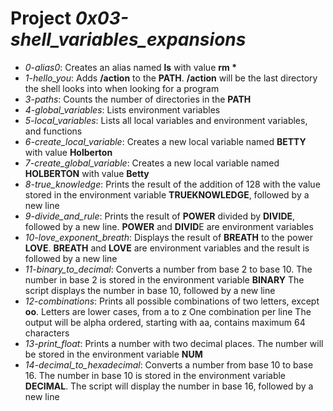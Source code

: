 # Project *0x03-shell_variables_expansions*

* *0-alias0*: Creates an alias named **ls** with value **rm &ast;**
* *1-hello_you*: Adds **/action** to the **PATH**. **/action** will be the last directory the shell looks into when looking for a program
* *3-paths*: Counts the number of directories in the **PATH**
* *4-global_variables*: Lists environment variables
* *5-local_variables*: Lists all local variables and environment variables, and functions
* *6-create_local_variable*: Creates a new local variable named **BETTY** with value **Holberton**
* *7-create_global_variable*: Creates a new local variable named **HOLBERTON** with value **Betty**
* *8-true_knowledge*: Prints the result of the addition of 128 with the value stored in the environment variable **TRUEKNOWLEDGE**, followed by a new line
* *9-divide_and_rule*: Prints the result of **POWER** divided by **DIVIDE**, followed by a new line. **POWER** and **DIVID**E are environment variables
* *10-love_exponent_breath*: Displays the result of **BREATH** to the power **LOVE**. **BREATH** and **LOVE** are environment variables and the result is followed by a new line
* *11-binary_to_decimal*: Converts a number from base 2 to base 10. The number in base 2 is stored in the environment variable **BINARY** The script displays the number in base 10, followed by a new line
* *12-combinations*: Prints all possible combinations of two letters, except **oo**. Letters are lower cases, from a to z One combination per line The output will be alpha ordered, starting with aa, contains maximum 64 characters
* *13-print_float*: Prints a number with two decimal places. The number will be stored in the environment variable **NUM**
* *14-decimal_to_hexadecimal*: Converts a number from base 10 to base 16. The number in base 10 is stored in the environment variable **DECIMAL**. The script will display the number in base 16, followed by a new line
